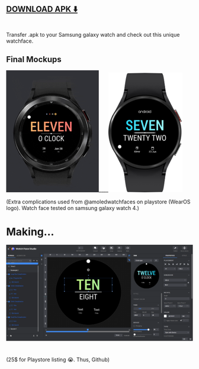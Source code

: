 ## [DOWNLOAD APK ⬇️](https://github.com/pratikkarbhal/WearOS_Minimal/raw/main/com.pratikkarbhal.watchface.apk)
#
Transfer .apk to your Samsung galaxy watch and check out this unique watchface. 

## Final Mockups
<img src="mockup1.gif" width="250" />____<img src="mockup2.png" width="200" />

(Extra complications used from @amoledwatchfaces on playstore (WearOS logo). 
 Watch face tested on samsung galaxy watch 4.)

# Making...
![Watch Face Studio](WFStudio.png)

#
#
(25$ for Playstore listing 😭. Thus, Github)
